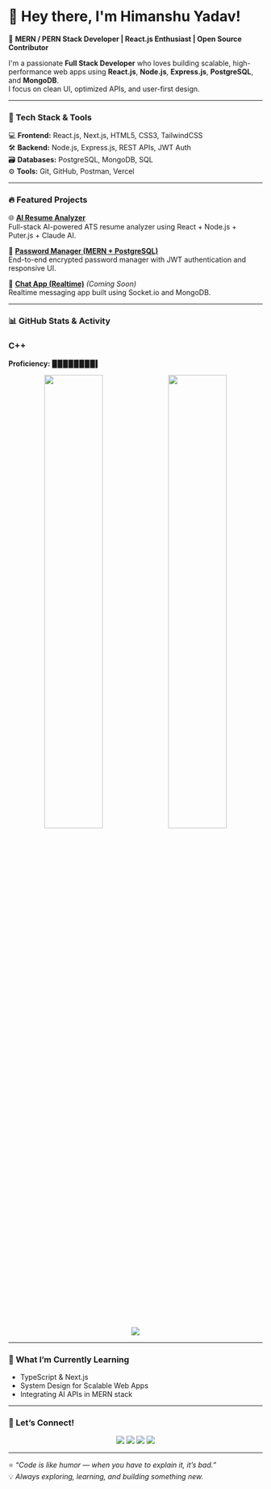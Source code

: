 # 👋 Hey there, I'm Himanshu Yadav!  

🚀 **MERN / PERN Stack Developer | React.js Enthusiast | Open Source Contributor**

I'm a passionate **Full Stack Developer** who loves building scalable, high-performance web apps using **React.js**, **Node.js**, **Express.js**, **PostgreSQL**, and **MongoDB**.  
I focus on clean UI, optimized APIs, and user-first design.

---

### 🧠 Tech Stack & Tools

💻 **Frontend:** React.js, Next.js, HTML5, CSS3, TailwindCSS  
🛠️ **Backend:** Node.js, Express.js, REST APIs, JWT Auth  
🗃️ **Databases:** PostgreSQL, MongoDB, SQL  
⚙️ **Tools:** Git, GitHub, Postman, Vercel  

---

### 🔥 Featured Projects

🌐 [**AI Resume Analyzer**](https://ai-resume-anlyzer-himanshu-2k25.vercel.app/)  
Full-stack AI-powered ATS resume analyzer using React + Node.js + Puter.js + Claude AI.

🔐 [**Password Manager (MERN + PostgreSQL)**](https://pswd-mngr-react.vercel.app/)  
End-to-end encrypted password manager with JWT authentication and responsive UI.

💬 [**Chat App (Realtime)**](#) *(Coming Soon)*  
Realtime messaging app built using Socket.io and MongoDB.

---

### 📊 GitHub Stats & Activity

  ### C++  
**Proficiency:** ▉▉▉▉▉▉▉▉▍ 

<p align="center">
  <img width="48%" src="https://github-readme-stats.vercel.app/api?username=Piro-Programmer&show_icons=true&theme=react&hide_border=true&count_private=true" />
  <img width="48%" src="https://github-readme-streak-stats.herokuapp.com/?user=Piro-Programmer&theme=react&hide_border=true" />
</p>

<p align="center">
  <img src="https://github-readme-stats.vercel.app/api/top-langs/?username=Piro-Programmer&layout=compact&theme=react&hide_border=true" />
</p>

---

### 🌱 What I’m Currently Learning
- TypeScript & Next.js  
- System Design for Scalable Web Apps  
- Integrating AI APIs in MERN stack  

---

### 🤝 Let’s Connect!

<p align="center">
  <a href="mailto:himanshu.work.2325@gmail.com"><img src="https://img.shields.io/badge/Gmail-D14836?style=flat&logo=gmail&logoColor=white"/></a>
  <a href="https://www.linkedin.com/in/himanshu-rao-work-2k25/"><img src="https://img.shields.io/badge/LinkedIn-0077B5?style=flat&logo=linkedin&logoColor=white"/></a>
  <a href="https://leetcode.com/u/QZXGZ2D1Kd/"><img src="https://img.shields.io/badge/LeetCode-FFA116?style=flat&logo=LeetCode&logoColor=white"/></a>
  <a href="https://github.com/Piro-Programmer"><img src="https://img.shields.io/badge/GitHub-100000?style=flat&logo=github&logoColor=white"/></a>
</p>

---

⭐ *“Code is like humor — when you have to explain it, it’s bad.”*  
💡 *Always exploring, learning, and building something new.*
